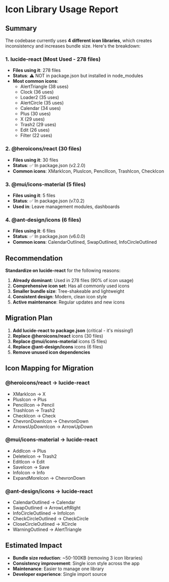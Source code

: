 # Icon Library Usage Report

## Summary

The codebase currently uses **4 different icon libraries**, which creates inconsistency and increases bundle size. Here's the breakdown:

### 1. **lucide-react** (Most Used - 278 files)

- **Files using it**: 278 files
- **Status**: ⚠️ NOT in package.json but installed in node_modules
- **Most common icons**:
  - AlertTriangle (38 uses)
  - Clock (36 uses)
  - Loader2 (35 uses)
  - AlertCircle (35 uses)
  - Calendar (34 uses)
  - Plus (30 uses)
  - X (29 uses)
  - Trash2 (29 uses)
  - Edit (26 uses)
  - Filter (22 uses)

### 2. **@heroicons/react** (30 files)

- **Files using it**: 30 files
- **Status**: ✅ In package.json (v2.2.0)
- **Common icons**: XMarkIcon, PlusIcon, PencilIcon, TrashIcon, CheckIcon

### 3. **@mui/icons-material** (5 files)

- **Files using it**: 5 files
- **Status**: ✅ In package.json (v7.0.2)
- **Used in**: Leave management modules, dashboards

### 4. **@ant-design/icons** (6 files)

- **Files using it**: 6 files
- **Status**: ✅ In package.json (v6.0.0)
- **Common icons**: CalendarOutlined, SwapOutlined, InfoCircleOutlined

## Recommendation

**Standardize on lucide-react** for the following reasons:

1. **Already dominant**: Used in 278 files (90% of icon usage)
2. **Comprehensive icon set**: Has all commonly used icons
3. **Smaller bundle size**: Tree-shakeable and lightweight
4. **Consistent design**: Modern, clean icon style
5. **Active maintenance**: Regular updates and new icons

## Migration Plan

1. **Add lucide-react to package.json** (critical - it's missing!)
2. **Replace @heroicons/react** icons (30 files)
3. **Replace @mui/icons-material** icons (5 files)
4. **Replace @ant-design/icons** icons (6 files)
5. **Remove unused icon dependencies**

## Icon Mapping for Migration

### @heroicons/react → lucide-react

- XMarkIcon → X
- PlusIcon → Plus
- PencilIcon → Pencil
- TrashIcon → Trash2
- CheckIcon → Check
- ChevronDownIcon → ChevronDown
- ArrowsUpDownIcon → ArrowUpDown

### @mui/icons-material → lucide-react

- AddIcon → Plus
- DeleteIcon → Trash2
- EditIcon → Edit
- SaveIcon → Save
- InfoIcon → Info
- ExpandMoreIcon → ChevronDown

### @ant-design/icons → lucide-react

- CalendarOutlined → Calendar
- SwapOutlined → ArrowLeftRight
- InfoCircleOutlined → InfoIcon
- CheckCircleOutlined → CheckCircle
- CloseCircleOutlined → XCircle
- WarningOutlined → AlertTriangle

## Estimated Impact

- **Bundle size reduction**: ~50-100KB (removing 3 icon libraries)
- **Consistency improvement**: Single icon style across the app
- **Maintenance**: Easier to manage one library
- **Developer experience**: Single import source
